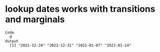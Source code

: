# lookup dates works with transitions and marginals

    Code
      d
    Output
      [1] "2021-12-24" "2021-12-31" "2021-01-07" "2021-01-14"

